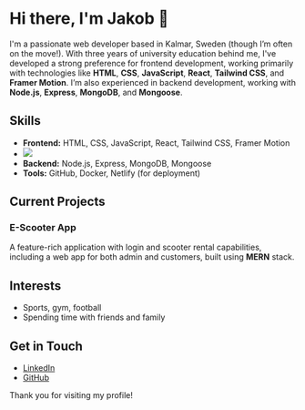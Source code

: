 # Hi there, I'm Jakob 👋

I'm a passionate web developer based in Kalmar, Sweden (though I’m often on the move!). With three years of university education behind me, I've developed a strong preference for frontend development, working primarily with technologies like **HTML**, **CSS**, **JavaScript**, **React**, **Tailwind CSS**, and **Framer Motion**. I’m also experienced in backend development, working with **Node.js**, **Express**, **MongoDB**, and **Mongoose**.

## Skills
- **Frontend:** HTML, CSS, JavaScript, React, Tailwind CSS, Framer Motion
- ![](https://img.shields.io/badge/Code-React-informational?style=flat&logo=react&color=61DAFB)
- **Backend:** Node.js, Express, MongoDB, Mongoose
- **Tools:** GitHub, Docker, Netlify (for deployment)

## Current Projects
### E-Scooter App
A feature-rich application with login and scooter rental capabilities, including a web app for both admin and customers, built using **MERN** stack.

## Interests
- Sports, gym, football
- Spending time with friends and family

## Get in Touch
- [LinkedIn](https://www.linkedin.com/in/jakob-eriksson-60904b207/)
- [GitHub](https://github.com/jkberiksson)

Thank you for visiting my profile!

